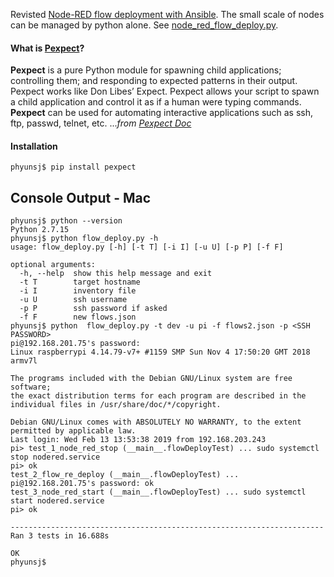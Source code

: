 
Revisted [Node-RED flow deployment with Ansible](https://github.com/phyunsj/automate-it/blob/master/README.md). The small scale of nodes can be managed by python alone. See [node_red_flow_deploy.py](https://github.com/phyunsj/automate-it/blob/master/2-flow-deploy-py/node_red_flow_deploy.py). 

#### What is [Pexpect](https://github.com/pexpect/pexpect)?

**Pexpect** is a pure Python module for spawning child applications; controlling them; and responding to expected patterns in their output. Pexpect works like Don Libes’ Expect. Pexpect allows your script to spawn a child application and control it as if a human were typing commands. **Pexpect** can be used for automating interactive applications such as ssh, ftp, passwd, telnet, etc. ..._from [Pexpect Doc](https://pexpect.readthedocs.io/en/stable/)_

#### Installation

```
phyunsj$ pip install pexpect
```

## Console Output - Mac

```
phyunsj$ python --version
Python 2.7.15
phyunsj$ python flow_deploy.py -h
usage: flow_deploy.py [-h] [-t T] [-i I] [-u U] [-p P] [-f F]

optional arguments:
  -h, --help  show this help message and exit
  -t T        target hostname
  -i I        inventory file
  -u U        ssh username
  -p P        ssh password if asked
  -f F        new flows.json
phyunsj$ python  flow_deploy.py -t dev -u pi -f flows2.json -p <SSH PASSWORD>
pi@192.168.201.75's password:
Linux raspberrypi 4.14.79-v7+ #1159 SMP Sun Nov 4 17:50:20 GMT 2018 armv7l

The programs included with the Debian GNU/Linux system are free software;
the exact distribution terms for each program are described in the
individual files in /usr/share/doc/*/copyright.

Debian GNU/Linux comes with ABSOLUTELY NO WARRANTY, to the extent
permitted by applicable law.
Last login: Wed Feb 13 13:53:38 2019 from 192.168.203.243
pi> test_1_node_red_stop (__main__.flowDeployTest) ... sudo systemctl stop nodered.service
pi> ok
test_2_flow_re_deploy (__main__.flowDeployTest) ... pi@192.168.201.75's password: ok
test_3_node_red_start (__main__.flowDeployTest) ... sudo systemctl start nodered.service
pi> ok

----------------------------------------------------------------------
Ran 3 tests in 16.688s

OK
phyunsj$
```
